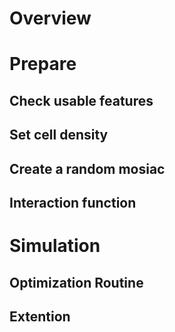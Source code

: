 # Overview

# Prepare

## Check usable features

## Set cell density

## Create a random mosiac

## Interaction function

# Simulation

## Optimization Routine

## Extention